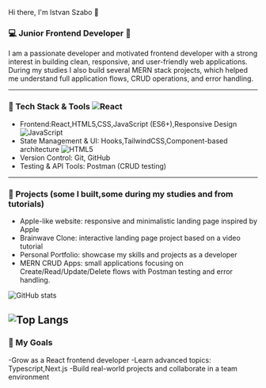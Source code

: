 Hi there, I'm Istvan Szabo 👋

### 💻 Junior Frontend Developer 🎨

I am a passionate developer and motivated frontend developer with a strong interest in building clean, responsive, and user-friendly web applications.
During my studies I also build several MERN stack projects, which helped me understand full application flows, CRUD operations, and error handling.

----

###  🚀 Tech Stack & Tools ![React](https://img.shields.io/badge/React-20232A?style=for-the-badge&logo=react&logoColor=61DAFB)

- Frontend:React,HTML5,CSS,JavaScript (ES6+),Responsive Design                                                                                                       ![JavaScript](https://img.shields.io/badge/JavaScript-F7DF1E?style=for-the-badge&logo=javascript&logoColor=black) 
- State Management & UI: Hooks,TailwindCSS,Component-based architecture                                                                        ![HTML5](https://img.shields.io/badge/HTML5-E34F26?style=for-the-badge&logo=html5&logoColor=white) 
- Version Control: Git, GitHub
- Testing & API Tools: Postman (CRUD testing)

-----

### 📂 Projects (some I built,some during my studies and from tutorials)

- Apple-like website: responsive and minimalistic landing page inspired by Apple
- Brainwave Clone: interactive landing page project based on a video tutorial
- Personal Portfolio: showcase my skills and projects as a developer
- MERN CRUD Apps: small applications focusing on Create/Read/Update/Delete flows with Postman testing and error handling.

![GitHub stats](https://github-readme-stats.vercel.app/api?username=szkajvolker&show_icons=true&theme=radical)  

![Top Langs](https://github-readme-stats.vercel.app/api/top-langs/?username=szkajvolker&layout=compact&theme=radical)
----

### 🎯 My Goals

-Grow as a React frontend developer
-Learn advanced topics: Typescript,Next.js
-Build real-world projects and collaborate in a team environment
